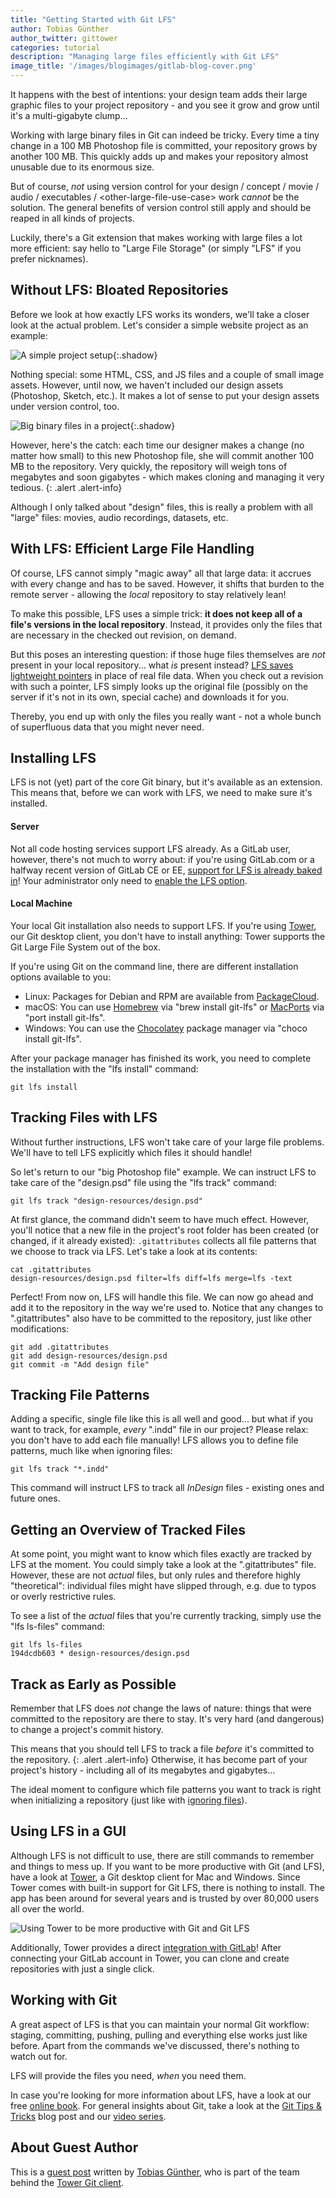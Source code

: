 ```yaml
---
title: "Getting Started with Git LFS"
author: Tobias Günther
author_twitter: gittower
categories: tutorial
description: "Managing large files efficiently with Git LFS"
image_title: '/images/blogimages/gitlab-blog-cover.png'
---
```


It happens with the best of intentions: your design team adds their large graphic files to your project repository - and you see it grow and grow until it's a multi-gigabyte clump...

<!--more-->

Working with large binary files in Git can indeed be tricky.
Every time a tiny change in a 100 MB Photoshop file is committed, your repository grows by another 100 MB.
This quickly adds up and makes your repository almost unusable due to its enormous size.

But of course, _not_ using version control for your design / concept / movie / audio / executables / &lt;other-large-file-use-case&gt; work _cannot_ be the solution.
The general benefits of version control still apply and should be reaped in all kinds of projects.

Luckily, there's a Git extension that makes working with large files a lot more efficient: say hello to "Large File Storage" (or simply "LFS" if you prefer nicknames).

## Without LFS: Bloated Repositories

Before we look at how exactly LFS works its wonders, we'll take a closer look at the actual problem.
Let's consider a simple website project as an example:

![A simple project setup](/images/blogimages/getting-started-with-git-lfs-tutorial/project-setup-without-big-files.png){:.shadow}

Nothing special: some HTML, CSS, and JS files and a couple of small image assets.
However, until now, we haven't included our design assets (Photoshop, Sketch, etc.).
It makes a lot of sense to put your design assets under version control, too.

![Big binary files in a project](/images/blogimages/getting-started-with-git-lfs-tutorial/project-setup-with-big-files.png){:.shadow}

However, here's the catch: each time our designer makes a change (no matter how small) to this new Photoshop file, she will commit another 100 MB to the repository.
Very quickly, the repository will weigh tons of megabytes and soon gigabytes - which makes cloning and managing it very tedious.
{: .alert .alert-info}

Although I only talked about "design" files, this is really a problem with all "large" files:
movies, audio recordings, datasets, etc.

## With LFS: Efficient Large File Handling

Of course, LFS cannot simply "magic away" all that large data: it accrues with every change and has to be saved.
However, it shifts that burden to the remote server - allowing the _local_ repository to stay relatively lean!

To make this possible, LFS uses a simple trick: **it does not keep all of a file's versions in the local repository**.
Instead, it provides only the files that are necessary in the checked out revision, on demand.

But this poses an interesting question: if those huge files themselves are _not_ present in your local repository... what _is_ present instead?
[LFS saves lightweight pointers](https://www.git-tower.com/learn/git/ebook/en/desktop-gui/advanced-topics/git-lfs?utm_source=gitlab-blog&utm_campaign=GitLab%20LFS&utm_medium=guest-post) in place of real file data. When you check out a revision with such a pointer, LFS simply looks up the original file (possibly on the server if it's not in its own, special cache) and downloads it for you.

Thereby, you end up with only the files you really want - not a whole bunch of superfluous data that you might never need.

## Installing LFS

LFS is not (yet) part of the core Git binary, but it's available as an extension. 
This means that, before we can work with LFS, we need to make sure it's installed.

#### Server

Not all code hosting services support LFS already. As a GitLab user, however, there's not much to worry about: 
if you're using GitLab.com or a halfway recent version of GitLab CE or EE, [support for LFS is already baked in](https://docs.gitlab.com/ce/workflow/lfs/manage_large_binaries_with_git_lfs.html)!
Your administrator only need to [enable the LFS option](https://docs.gitlab.com/ce/workflow/lfs/lfs_administration.html).

#### Local Machine

Your local Git installation also needs to support LFS. 
If you're using [Tower](https://www.git-tower.com/?utm_source=gitlab-blog&utm_campaign=GitLab%20LFS&utm_medium=guest-post), our Git desktop client, you don't have to install anything: Tower supports the Git Large File System out of the box.

If you're using Git on the command line, there are different installation options available to you:

- Linux: Packages for Debian and RPM are available from [PackageCloud](https://packagecloud.io/github/git-lfs/install).
- macOS: You can use [Homebrew](https://github.com/Homebrew/brew) via "brew install git-lfs" or [MacPorts](https://www.macports.org) via "port install git-lfs".
- Windows: You can use the [Chocolatey](https://chocolatey.org/) package manager via "choco install git-lfs".

After your package manager has finished its work, you need to complete the installation with the "lfs install" command:
		
```
git lfs install
```

## Tracking Files with LFS

Without further instructions, LFS won't take care of your large file problems. 
We'll have to tell LFS explicitly which files it should handle!

So let's return to our "big Photoshop file" example. We can instruct LFS to take care of the "design.psd" file using the "lfs track" command:

```
git lfs track "design-resources/design.psd"
```

At first glance, the command didn't seem to have much effect. However, you'll notice that a new file in the project's root folder has been created (or changed, if it already existed): `.gitattributes` collects all file patterns that we choose to track via LFS. Let's take a look at its contents:

```
cat .gitattributes 
design-resources/design.psd filter=lfs diff=lfs merge=lfs -text
```

Perfect! From now on, LFS will handle this file. We can now go ahead and add it to the repository in the way we're used to. 
Notice that any changes to ".gitattributes" also have to be committed to the repository, just like other modifications:

```
git add .gitattributes
git add design-resources/design.psd
git commit -m "Add design file"
```

## Tracking File Patterns

Adding a specific, single file like this is all well and good... but what if you want to track, for example, _every_ ".indd" file in our project? 
Please relax: you don't have to add each file manually! LFS allows you to define file patterns, much like when ignoring files:

```
git lfs track "*.indd"
```

This command will instruct LFS to track all _InDesign_ files - existing ones and future ones.

## Getting an Overview of Tracked Files

At some point, you might want to know which files exactly are tracked by LFS at the moment. 
You could simply take a look at the ".gitattributes" file. However, these are not _actual_ files, but only rules and therefore highly "theoretical": individual files might have slipped through, e.g. due to typos or overly restrictive rules. 

To see a list of the _actual_ files that you're currently tracking, simply use the "lfs ls-files" command:
		
```
git lfs ls-files
194dcdb603 * design-resources/design.psd
```		

## Track as Early as Possible

Remember that LFS does _not_ change the laws of nature: things that were committed to the repository are there to stay.
It's very hard (and dangerous) to change a project's commit history.

This means that you should tell LFS to track a file _before_ it's committed to the repository.
{: .alert .alert-info}
Otherwise, it has become part of your project's history - including all of its megabytes and gigabytes...

The ideal moment to configure which file patterns you want to track is right when initializing a repository (just like with [ignoring files](https://www.git-tower.com/learn/git/ebook/en/desktop-gui/basics/starting-with-an-unversioned-project?utm_source=gitlab-blog&utm_campaign=GitLab%20LFS&utm_medium=guest-post#chapter_ignoring+files)).

## Using LFS in a GUI

Although LFS is not difficult to use, there are still commands to remember and things to mess up. 
If you want to be more productive with Git (and LFS), have a look at [Tower](https://www.git-tower.com/?utm_source=gitlab-blog&utm_campaign=GitLab%20LFS&utm_medium=guest-post), a Git desktop client for Mac and Windows. 
Since Tower comes with built-in support for Git LFS, there is nothing to install. The app has been around for several years and is trusted by over 80,000 users all over the world.

![Using Tower to be more productive with Git and Git LFS](/images/blogimages/getting-started-with-git-lfs-tutorial/tower-lfs.gif)

Additionally, Tower provides a direct [integration with GitLab](https://about.gitlab.com/2017/01/20/gitlab-tower-integration-coupon-code/)! After connecting your GitLab account in Tower, you can clone and create repositories with just a single click.

## Working with Git

A great aspect of LFS is that you can maintain your normal Git workflow: staging, committing, pushing, pulling and everything else works just like before. 
Apart from the commands we've discussed, there's nothing to watch out for.

LFS will provide the files you need, _when_ you need them.

In case you're looking for more information about LFS, have a look at our free [online book](https://www.git-tower.com/learn/git/ebook/en/desktop-gui/advanced-topics/git-lfs?utm_source=gitlab-blog&utm_campaign=GitLab%20LFS&utm_medium=guest-post). 
For general insights about Git, take a look at the [Git Tips & Tricks](/2016/12/08/git-tips-and-tricks/) blog post and our [video series](https://www.git-tower.com/learn/git/videos?utm_source=gitlab-blog&utm_campaign=GitLab%20LFS&utm_medium=guest-post).

## About Guest Author

This is a [guest post](/handbook/marketing/blog/#guest-posts) 
written by [Tobias Günther](https://twitter.com/gittower), who is part of the team behind the [Tower Git client](https://www.git-tower.com/?utm_source=gitlab-blog&utm_campaign=GitLab%20LFS&utm_medium=guest-post).
